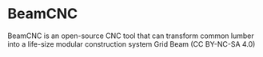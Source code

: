 # BeamCNC
BeamCNC is an open-source CNC tool that can transform common lumber into a life-size modular construction system Grid Beam (CC BY-NC-SA 4.0)
